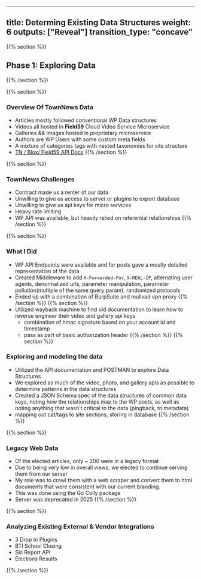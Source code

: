 
---
title: Determing Existing Data Structures
weight: 6
outputs: ["Reveal"]
transition_type: "concave"
---

{{% section %}}
## Phase 1: Exploring Data
{{% /section %}}

{{% section %}}
### Overview Of TownNews Data
- Articles mostly followed conventional WP Data structures
- Videos all hosted in __Field59__ Cloud Video Service Microservice
- Galleries && Images hosted in proprietary microservice
- Authors are WP Users with some custom meta fields
- A mixture of categories tags with nested taxonomies for site structure
- [TN / Blox/ Field59 API Docs](https://www.help.bloxdigital.com/field59/api/ "Existing Vendor API")
{{% /section %}}

{{% section %}}
### TownNews Challenges
- Contract made us a renter of our data
- Unwilling to give us access to server or plugins to export database
- Unwilling to give us api keys for micro services
- Heavy rate limiting
- WP API was available, but heavily relied on referential relationships
{{% /section %}}

{{% section %}}
### What I Did
- WP API Endpoints were available and for posts gave a mostly detailed
  representation of the data
-  Created Middleware to add `X-Forwarded-For`, `X-REAL-IP`, alternating
   user agents, denormalized urls, parameter manipulation, parameter
   pollution(multiple of the same query param), randomized protocols
- Ended up with a combination of BurpSuite and mullvad vpn proxy
{{% /section %}}
{{% section %}}
- Utilized wayback machine to find old documentation to learn how to
  reverse engineer their video and gallery api keys
    - combination of hmac signature based on your account id and timestamp
    - pass as part of basic authorization header
{{% /section %}}
{{% section %}}
### Exploring and modeling the data
- Utilized the API documentation and POSTMAN to explore Data Structures
- We explored as much of the video, photo,
  and gallery apis as possible to determine patterns in the data
  structures
- Created a JSON Schema spec of the data structures of common data
  keys, noting how the relationships map to the WP posts, as well as
  noting anything that wasn't critical to the data (pingback,
  tn metadata)
- mapping out cat/tags to site sections, storing in database
{{% /section %}}


{{% section %}}
### Legacy Web Data
- Of the elected articles, only ~ 200 were in a legacy format
- Due to being very low in overall views, we elected to continue serving
  them from our server
- My role was to crawl them with a web scraper and convert them to html
  documents that were consistent with our current branding. 
- This was done using the Go Colly package
- Server was deprecated in 2025
{{% /section %}}

{{% section %}}
### Analyzing Existing External & Vendor Integrations
- 3 Drop In Plugins
- BTI School Closing
- Ski Report API
- Elections Results

{{% /section %}}


